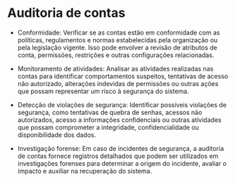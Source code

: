 # Auditoria de contas

- Conformidade: Verificar se as contas estão em conformidade com as políticas, regulamentos e normas estabelecidas pela organização ou pela legislação vigente. Isso pode envolver a revisão de atributos de conta, permissões, restrições e outras configurações relacionadas.

- Monitoramento de atividades: Analisar as atividades realizadas nas contas para identificar comportamentos suspeitos, tentativas de acesso não autorizado, alterações indevidas de permissões ou outras ações que possam representar um risco à segurança do sistema.

- Detecção de violações de segurança: Identificar possíveis violações de segurança, como tentativas de quebra de senhas, acessos não autorizados, acesso a informações confidenciais ou outras atividades que possam comprometer a integridade, confidencialidade ou disponibilidade dos dados.

- Investigação forense: Em caso de incidentes de segurança, a auditoria de contas fornece registros detalhados que podem ser utilizados em investigações forenses para determinar a origem do incidente, avaliar o impacto e auxiliar na recuperação do sistema.
